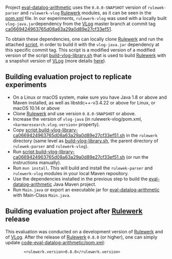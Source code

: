 Project [eval-datalog-arithmetic](https://github.com/knowsys/eval-datalog-arithmetic/tree/main/code-eval-datalog-arithmetic) uses the `0.8.0-SNAPSHOT` version of `rulewek-parser` and `rulewerk-vlog` [Rulewerk](https://github.com/knowsys/rulewerk)  modules, as it can be seen in the [pom.xml](https://github.com/knowsys/eval-datalog-arithmetic/blob/main/code-eval-datalog-arithmetic/pom.xml) file. In our experiments, `rulewerk-vlog` was used with a locally built `vlog-java.jar`dependency from the [VLog](https://github.com/karmaresearch/vlog) master branch at commit tag [ca0669424963765d08a63a29a0d89e27cf33ef51](https://github.com/karmaresearch/vlog/commit/ca0669424963765d08a63a29a0d89e27cf33ef51). 

To obtain these dependencies, one can locally clone [Rulewerk](https://github.com/knowsys/rulewerk) and run the attached [script](https://github.com/knowsys/eval-datalog-arithmetic/blob/main/build-vlog-library-ca0669424963765d08a63a29a0d89e27cf33ef51.sh), in order to build it with the `vlog-java.jar` dependency at this specific commit tag. This script is a modified version of a modified version of the script [build-vlog-library.sh](https://github.com/knowsys/rulewerk/blob/master/build-vlog-library.sh) that is used to build [Rulewerk](https://github.com/knowsys/rulewerk) with a snapshot version of [VLog](https://github.com/karmaresearch/vlog) (more details [here](https://github.com/knowsys/rulewerk#installation)).

## Building evaluation project to replicate experiments
* On a Linux or macOS system, make sure you have Java 1.8 or above and Maven installed, as well as libstdc++-v3.4.22 or above for Linux, or macOS 10.14 or above 
* Clone [Rulewerk](https://github.com/knowsys/rulewerk) and use version `0.8.0-SNAPSHOT` or above.
* Increase the version of `vlog-java` (in rulewerk-vlog/pom.xml, `<karmaresearch.vlog.version>` property).
* Copy [script build-vlog-library-ca0669424963765d08a63a29a0d89e27cf33ef51.sh](https://github.com/knowsys/eval-datalog-arithmetic/blob/main/build-vlog-library-ca0669424963765d08a63a29a0d89e27cf33ef51.sh) in the `rulewerk` directory (same level as [build-vlog-library.sh](https://github.com/knowsys/rulewerk/blob/master/build-vlog-library.sh), the parent directory of `rulewek-parser` and `rulewerk-vlog`).
* Run [script build-vlog-library-ca0669424963765d08a63a29a0d89e27cf33ef51.sh](https://github.com/knowsys/eval-datalog-arithmetic/blob/main/build-vlog-library-ca0669424963765d08a63a29a0d89e27cf33ef51.sh) (or run the instructions manually).
* Run `mvn install`. This will build  and install the `rulewek-parser` and `rulewerk-vlog` modules in your local Maven repository.
* Use the dependencies installed in the previous step to build the [eval-datalog-arithmetic](https://github.com/knowsys/eval-datalog-arithmetic/tree/main/code-eval-datalog-arithmetic) Java Maven project.
* Run `Main.java` or export an executable jar for [eval-datalog-arithmetic](https://github.com/knowsys/eval-datalog-arithmetic/tree/main/code-eval-datalog-arithmetic) with Main-Class `Main.java`.

## Building evaluation project after [Rulewerk](https://github.com/knowsys/rulewerk) release
This evaluation was conducted on a development version of [Rulewerk](https://github.com/knowsys/rulewerk) and of [VLog](https://github.com/karmaresearch/vlog). After the release of [Rulewerk](https://github.com/knowsys/rulewerk) `0.8.0` (or higher), one can simply update [code-eval-datalog-arithmetic/pom.xml](https://github.com/knowsys/eval-datalog-arithmetic/blob/main/code-eval-datalog-arithmetic/pom.xml):

    		<rulewerk.version>0.8.0</rulewerk.version>




